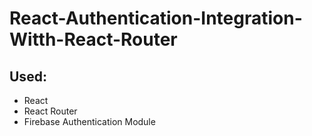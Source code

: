 # React-Authentication-Integration-Witth-React-Router

## Used:

- React
- React Router
- Firebase Authentication Module
